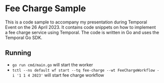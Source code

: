 # Fee Charge Sample

This is a code sample to accompany my presentation during Temporal Event on the 26 April 2023. It contains code snippets on how
to implement a fee charge service using Temporal. The code is written in Go and uses the Temporal Go SDK.

## Running
- `go run cmd/main.go` will start the worker
- `tctl --ns default wf start --tq fee-charge --wt FeeChargeWorkflow -i '1 1 4 2023'` will start fee charge workflow